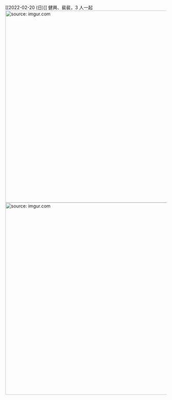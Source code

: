 
[[2022-02-20 (日)]] 健興、裴裴，3 人一起
<a href="https://imgur.com/e0C9uQb"><img src="https://i.imgur.com/e0C9uQb.jpg" title="source: imgur.com" width="600px"/></a>
<a href="https://imgur.com/1cRFMmc"><img src="https://i.imgur.com/1cRFMmc.jpg" title="source: imgur.com" width="600px"/></a>
